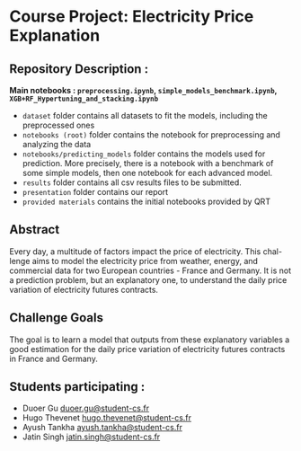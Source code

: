 # Course Project: Electricity Price Explanation 

## Repository Description :

**Main notebooks : `preprocessing.ipynb`, `simple_models_benchmark.ipynb`, `XGB+RF_Hypertuning_and_stacking.ipynb`**

- `dataset` folder contains all datasets to fit the models, including the preprocessed ones
- `notebooks (root)` folder contains the notebook for preprocessing and analyzing the data
- `notebooks/predicting_models` folder contains the models used for prediction. More precisely, there is a notebook with a benchmark of some simple models, then one notebook for each advanced model.
- `results` folder contains all csv results files to be submitted.
- `presentation` folder contains our report
- `provided materials` contains the initial notebooks provided by QRT



## Abstract
Every day, a multitude of factors impact the price of electricity. This chal-
lenge aims to model the electricity price from weather, energy, and commercial
data for two European countries - France and Germany. It is not a prediction
problem, but an explanatory one, to understand the daily price variation of
electricity futures contracts.

## Challenge Goals
The goal is to learn a model that outputs from these explanatory variables a
good estimation for the daily price variation of electricity futures contracts in
France and Germany.

## Students participating :
- Duoer Gu  duoer.gu@student-cs.fr
- Hugo Thevenet hugo.thevenet@student-cs.fr
- Ayush Tankha ayush.tankha@student-cs.fr
- Jatin Singh jatin.singh@student-cs.fr

